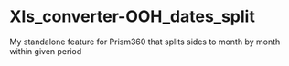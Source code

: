# Xls_converter-OOH_dates_split
My standalone feature for Prism360 that splits sides to month by month within given period
